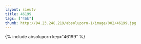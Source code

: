 ```yaml
--- 
layout: sieutv
title: 46199
tags: ["46k"]
thumb: http://94.23.248.219/absoluporn-1/image/002/46199.jpg
---
```

{% include absoluporn key="46199" %} 

